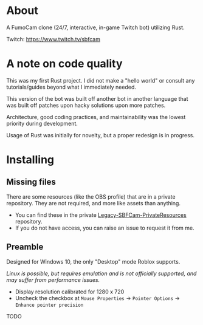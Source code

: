 # About

A FumoCam clone (24/7, interactive, in-game Twitch bot) utilizing Rust.

Twitch: https://www.twitch.tv/sbfcam

# A note on code quality

This was my first Rust project. I did not make a "hello world" or consult any tutorials/guides beyond what I immediately needed.

This version of the bot was built off another bot in another language that was built off patches upon hacky solutions upon more patches.

Architecture, good coding practices, and maintainability was the lowest priority during development.

Usage of Rust was initially for novelty, but a proper redesign is in progress.

# Installing

## Missing files

There are some resources (like the OBS profile) that are in a private repository. They are not required, and more like
assets than anything.

- You can find these in the private [Legacy-SBFCam-PrivateResources](Legacy-SBFCam-PrivateResources) repository.
- If you do not have access, you can raise an issue to request it from me.

## Preamble

Designed for Windows 10, the only "Desktop" mode Roblox supports.

_Linux is possible, but requires emulation and is not officially supported, and may suffer from performance issues._

- Display resolution calibrated for 1280 x 720
- Uncheck the checkbox at `Mouse Properties` -> `Pointer Options` -> `Enhance pointer precision`

TODO
